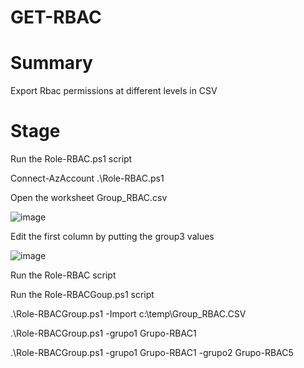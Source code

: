 # GET-RBAC


# Summary
Export Rbac permissions at different levels in CSV

# Stage
Run the Role-RBAC.ps1 script

Connect-AzAccount 
.\Role-RBAC.ps1



Open the worksheet Group_RBAC.csv


![image](https://user-images.githubusercontent.com/83463639/147241750-39772d71-957f-4753-8be1-9f749a6c7068.png)


Edit the first column by putting the group3 values



![image](https://user-images.githubusercontent.com/83463639/147241956-beeb0d6f-2660-44a7-b2ad-73e9344693b3.png)


Run the Role-RBAC script

Run the Role-RBACGoup.ps1 script

.\Role-RBACGroup.ps1 -Import c:\temp\Group_RBAC.CSV

.\Role-RBACGroup.ps1 -grupo1 Grupo-RBAC1


.\Role-RBACGroup.ps1 -grupo1 Grupo-RBAC1 -grupo2 Grupo-RBAC5









